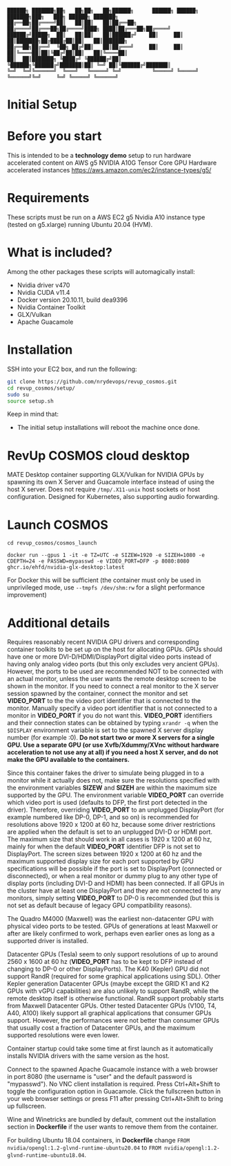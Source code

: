 ```
██████╗ ███████╗██╗   ██╗██╗   ██╗██████╗      ██████╗ ██████╗ ███████╗███╗   ███╗ ██████╗ ███████╗
██╔══██╗██╔════╝██║   ██║██║   ██║██╔══██╗    ██╔════╝██╔═══██╗██╔════╝████╗ ████║██╔═══██╗██╔════╝
██████╔╝█████╗  ██║   ██║██║   ██║██████╔╝    ██║     ██║   ██║███████╗██╔████╔██║██║   ██║███████╗
██╔══██╗██╔══╝  ╚██╗ ██╔╝██║   ██║██╔═══╝     ██║     ██║   ██║╚════██║██║╚██╔╝██║██║   ██║╚════██║
██║  ██║███████╗ ╚████╔╝ ╚██████╔╝██║         ╚██████╗╚██████╔╝███████║██║ ╚═╝ ██║╚██████╔╝███████║
╚═╝  ╚═╝╚══════╝  ╚═══╝   ╚═════╝ ╚═╝          ╚═════╝ ╚═════╝ ╚══════╝╚═╝     ╚═╝ ╚═════╝ ╚══════╝
```
# Initial Setup
# Before you start
This is intended to be a **technology demo** setup to run hardware accelerated content on AWS g5 NVIDIA A10G Tensor Core GPU Hardware accelerated instances https://aws.amazon.com/ec2/instance-types/g5/

# Requirements
These scripts must be run on a AWS EC2 g5 Nvidia A10 instance type (tested on g5.xlarge) running Ubuntu 20.04 (HVM).

# What is included?
Among the other packages these scripts will automagically install:
- Nvidia driver v470
- Nvidia CUDA v11.4
- Docker version 20.10.11, build dea9396
- Nvidia Container Toolkit
- GLX/Vulkan
- Apache Guacamole

# Installation
SSH into your EC2 box, and run the following:
```bash
git clone https://github.com/nrydevops/revup_cosmos.git
cd revup_cosmos/setup/
sudo su
source setup.sh
```
Keep in mind that:
- The initial setup installations will reboot the machine once done.

# RevUp COSMOS cloud desktop

MATE Desktop container supporting GLX/Vulkan for NVIDIA GPUs by spawning its own X Server and Guacamole interface instead of using the host X server. Does not require `/tmp/.X11-unix` host sockets or host configuration. Designed for Kubernetes, also supporting audio forwarding.

# Launch COSMOS
```
cd revup_cosmos/cosmos_launch
```
```
docker run --gpus 1 -it -e TZ=UTC -e SIZEW=1920 -e SIZEH=1080 -e CDEPTH=24 -e PASSWD=mypasswd -e VIDEO_PORT=DFP -p 8080:8080 ghcr.io/ehfd/nvidia-glx-desktop:latest
```
For Docker this will be sufficient (the container must only be used in unprivileged mode, use `--tmpfs /dev/shm:rw` for a slight performance improvement)
# Additional details

Requires reasonably recent NVIDIA GPU drivers and corresponding container toolkits to be set up on the host for allocating GPUs. GPUs should have one or more DVI-D/HDMI/DisplayPort digital video ports instead of having only analog video ports (but this only excludes very ancient GPUs). However, the ports to be used are recommended NOT to be connected with an actual monitor, unless the user wants the remote desktop screen to be shown in the monitor. If you need to connect a real monitor to the X server session spawned by the container, connect the monitor and set **VIDEO_PORT** to the the video port identifier that is connected to the monitor. Manually specify a video port identifier that is not connected to a monitor in **VIDEO_PORT** if you do not want this. **VIDEO_PORT** identifiers and their connection states can be obtained by typing `xrandr -q` when the `$DISPLAY` environment variable is set to the spawned X server display number (for example :0). **Do not start two or more X servers for a single GPU. Use a separate GPU (or use Xvfb/Xdummy/XVnc without hardware acceleration to not use any at all) if you need a host X server, and do not make the GPU available to the containers.**

Since this container fakes the driver to simulate being plugged in to a monitor while it actually does not, make sure the resolutions specified with the environment variables **SIZEW** and **SIZEH** are within the maximum size supported by the GPU. The environment variable **VIDEO_PORT** can override which video port is used (defaults to DFP, the first port detected in the driver). Therefore, overriding **VIDEO_PORT** to an unplugged DisplayPort (for example numbered like DP-0, DP-1, and so on) is recommended for resolutions above 1920 x 1200 at 60 hz, because some driver restrictions are applied when the default is set to an unplugged DVI-D or HDMI port. The maximum size that should work in all cases is 1920 x 1200 at 60 hz, mainly for when the default **VIDEO_PORT** identifier DFP is not set to DisplayPort. The screen sizes between 1920 x 1200 at 60 hz and the maximum supported display size for each port supported by GPU specifications will be possible if the port is set to DisplayPort (connected or disconnected), or when a real monitor or dummy plug to any other type of display ports (including DVI-D and HDMI) has been connected. If all GPUs in the cluster have at least one DisplayPort and they are not connected to any monitors, simply setting **VIDEO_PORT** to DP-0 is recommended (but this is not set as default because of legacy GPU compatibility reasons).

The Quadro M4000 (Maxwell) was the earliest non-datacenter GPU with physical video ports to be tested. GPUs of generations at least Maxwell or after are likely confirmed to work, perhaps even earlier ones as long as a supported driver is installed.

Datacenter GPUs (Tesla) seem to only support resolutions of up to around 2560 x 1600 at 60 hz (**VIDEO_PORT** has to be kept to DFP instead of changing to DP-0 or other DisplayPorts). The K40 (Kepler) GPU did not support RandR (required for some graphical applications using SDL). Other Kepler generation Datacenter GPUs (maybe except the GRID K1 and K2 GPUs with vGPU capabilities) are also unlikely to support RandR, while the remote desktop itself is otherwise functional. RandR support probably starts from Maxwell Datacenter GPUs. Other tested Datacenter GPUs (V100, T4, A40, A100) likely support all graphical applications that consumer GPUs support. However, the performances were not better than consumer GPUs that usually cost a fraction of Datacenter GPUs, and the maximum supported resolutions were even lower.

Container startup could take some time at first launch as it automatically installs NVIDIA drivers with the same version as the host.

Connect to the spawned Apache Guacamole instance with a web browser in port 8080 (the username is "user" and the default password is "mypasswd"). No VNC client installation is required. Press Ctrl+Alt+Shift to toggle the configuration option in Guacamole. Click the fullscreen button in your web browser settings or press F11 after pressing Ctrl+Alt+Shift to bring up fullscreen.

Wine and Winetricks are bundled by default, comment out the installation section in **Dockerfile** if the user wants to remove them from the container.

For building Ubuntu 18.04 containers, in **Dockerfile** change `FROM nvidia/opengl:1.2-glvnd-runtime-ubuntu20.04` to `FROM nvidia/opengl:1.2-glvnd-runtime-ubuntu18.04`.

